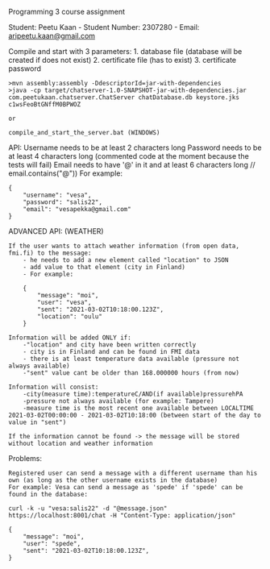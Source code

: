 Programming 3 course assignment

Student: Peetu Kaan - Student Number: 2307280 - Email: aripeetu.kaan@gmail.com 


Compile and start with 3 parameters:
	1. database file (database will be created if does not exist)
	2. certificate file (has to exist)
	3. certificate password

	>mvn assembly:assembly -DdescriptorId=jar-with-dependencies
	>java -cp target/chatserver-1.0-SNAPSHOT-jar-with-dependencies.jar com.peetukaan.chatserver.ChatServer chatDatabase.db keystore.jks c1wsFeoBtGNffM0BPWOZ

	or 

	compile_and_start_the_server.bat (WINDOWS) 


API:
	Username needs to be at least 2 characters long
	Password needs to be at least 4 characters long
	(commented code at the moment because the tests will fail) Email needs to have '@' in it and at least 6 characters long
	// email.contains("@"))
	For example:

	{
		"username": "vesa",
		"password": "salis22",
		"email": "vesapekka@gmail.com"
	}



ADVANCED API: (WEATHER)

	If the user wants to attach weather information (from open data, fmi.fi) to the message:
	 	- he needs to add a new element called "location" to JSON
		- add value to that element (city in Finland)
		- For example:
		
		{
			"message": "moi",
			"user": "vesa",
			"sent": "2021-03-02T10:18:00.123Z",
			"location": "oulu"
		}

	Information will be added ONLY if:
		-"location" and city have been written correctly
		- city is in Finland and can be found in FMI data
		- there is at least temperature data available (pressure not always available)
		-"sent" value cant be older than 168.000000 hours (from now)

	Information will consist:
		-city(measure time):temperatureC/AND(if available)pressurehPA 
		-pressure not always available (for example: Tampere)
		-measure time is the most recent one available between LOCALTIME 2021-03-02T00:00:00 - 2021-03-02T10:18:00 (between start of the day to value in "sent") 
	
	If the information cannot be found -> the message will be stored without location and weather information 

Problems:

	Registered user can send a message with a different username than his own (as long as the other username exists in the database)
	For example: Vesa can send a message as 'spede' if 'spede' can be found in the database:
	
	curl -k -u "vesa:salis22" -d "@message.json" https://localhost:8001/chat -H "Content-Type: application/json"

	{
		"message": "moi",
		"user": "spede",
		"sent": "2021-03-02T10:18:00.123Z",
	}


